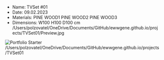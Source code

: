 - Name: TVSet #01         
- Date:
09.02.2023
- Materials:
PINE WOOD1
PINE WOOD2
PINE WOOD3
- Dimensions:
W100 H100 D100 cm
/Users/polzovatel/OneDrive/Documents/GitHub/ewwgene.github.io/projects/TVSet01/Preview.jpg

![Portfolio Starter](TVSet01/Preview.jpg)
/Users/polzovatel/OneDrive/Documents/GitHub/ewwgene.github.io/projects/TVSet01